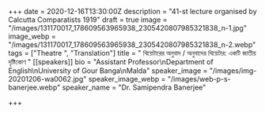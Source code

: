 +++
date = 2020-12-16T13:30:00Z
description = "41-st lecture organised by Calcutta Comparatists 1919"
draft = true
image = "/images/131170017_178609563965938_2305420807985321838_n-1.jpg"
image_webp = "/images/131170017_178609563965938_2305420807985321838_n-2.webp"
tags = ["Theatre ", "Translation"]
title = " থিয়েটারের অনুবাদ / অনুবাদের থিয়েটার: একটি জাতীয় দৃষ্টিকোণ "
[[speakers]]
bio = "Assistant Professor\nDepartment of English\nUniversity of Gour Banga\nMalda"
speaker_image = "/images/img-20201206-wa0062.jpg"
speaker_image_webp = "/images/web-p-s-banerjee.webp"
speaker_name = "Dr. Samipendra Banerjee"

+++
